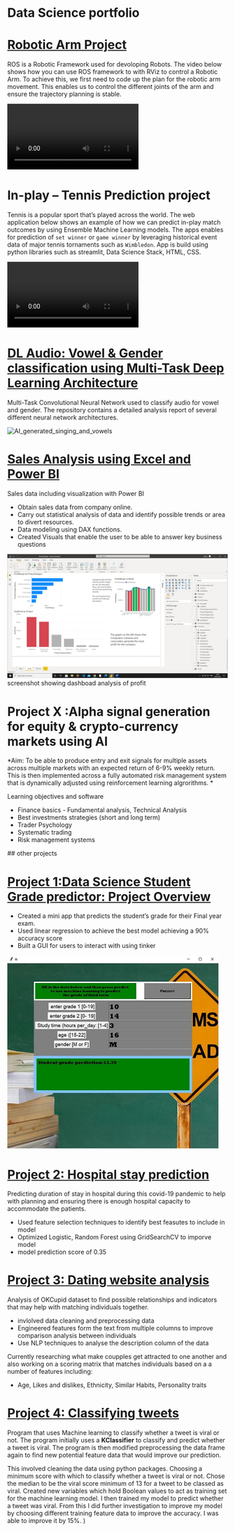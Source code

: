 # Data Science portfolio


# [Robotic Arm Project](https://github.com/Dom88Finch/AdvancedRobotics)
ROS is a Robotic Framework used for devoloping Robots. The video below shows how you can use ROS framework to with RViz to control a Robotic Arm. To achieve this, we first need to code up the plan for the robotic arm movement. This enables us to control the different joints of the arm and ensure the trajectory planning is stable.

<video src="https://user-images.githubusercontent.com/57221218/230620302-cb8a3fbf-b0f5-4b47-8143-cacc5786eb4f.mp4"></video>


# In-play – Tennis Prediction project

Tennis is a popular sport that’s played across the world. The web application below shows an example of how we can predict in-play match outcomes by using Ensemble Machine Learning models. The apps enables for prediction of `set winner` or `game winner` by leveraging historical event data of major tennis tornaments such as `Wimbledon`.  App is build using python libraries such as streamlit, Data Science Stack, HTML, CSS.

<video src="https://user-images.githubusercontent.com/57221218/230629625-dcd1bbdd-0d79-4c52-9807-68a1a4c552b9.mp4"></video>

# [DL Audio: Vowel & Gender classification using Multi-Task Deep Learning Architecture](https://github.com/Dom88Finch/Vowel_audio_classifier)
Multi-Task Convolutional Neural Network used to classify audio for vowel and gender. The repository contains a detailed analysis report of several different neural network architectures.

![AI_generated_singing_and_vowels](https://user-images.githubusercontent.com/57221218/233374803-b1579bc0-7479-411c-aa0c-2c123f6c9e32.png)


## 
# [Sales Analysis using Excel and Power BI](https://github.com/Dom88Finch/DS_portfolio/tree/main/images/Power%20BI%20-%20Sales%20analysis)
Sales data including visualization with Power BI

* Obtain sales data from company online.
* Carry out statistical analysis of data and identify possible trends or area to divert resources.
* Data modeling using DAX functions.
* Created Visuals that enable the user to be able to answer key business questions 

![](/images/Power%20BI%20-%20Sales%20analysis/profit%20alalysis.jpg)
screenshot showing dashboad analysis of profit 



# Project X :Alpha signal generation for equity & crypto-currency markets using AI

*Aim: To be able to produce entry and exit signals for multiple assets across multiple markets with an expected return of  6-9% weekly return. This is then implemented across a fully automated risk management system that is dynamically adjusted using reinforcement learning algrorithms.  *

Learning objectives and software
  - Finance basics - Fundamental analysis, Technical Analysis 
  - Best investments strategies (short and long term)
  - Trader Psychology
  - Systematic trading 
  - Risk management systems



## other projects
# [Project 1:Data Science Student Grade predictor: Project Overview](https://github.com/Dom88Finch/student-grade-predictor)

* Created a mini app that predicts the student’s grade for their Final year exam.
* Used linear regression to achieve the best model achieving a 90% accuracy score
* Built a GUI for users to interact with using tinker

![](/images/grade_predictor_GUI.jpg)

# [Project 2: Hospital stay prediction](https://github.com/Dom88Finch/healthcare-analysis)
Predicting duration of stay in hospital during this covid-19 pandemic to help with planning and ensuring there is enough hospital capacity to accommodate the patients.

* Used feature selection techniques to identify best feasutes to include in model
* Optimized Logistic, Random Forest using GridSearchCV to imporve model 
* model prediction score of 0.35

# [Project 3: Dating website analysis](https://github.com/Dom88Finch/Dating-Analysis)
Analysis of OKCupid dataset to find possible relationships and indicators that may help with matching individuals together.

* invlolved data cleaning and preprocessing data
* Engineered features form the text from multiple columns to improve comparison analysis between individuals
* Use NLP techniques to analyse the description column of the data


Currently researching what make coupples get attracted to one another and also working on a scoring matrix that matches individuals based on a a number of features including:
- Age, Likes and dislikes,  Ethnicity, Similar Habits, Personality traits


# [Project 4: Classifying tweets](https://github.com/Dom88Finch/python-programs) 
 Program that uses Machine learning to classify whether a tweet is viral or not. The program initially uses a **KClassifier** to classify and predict whether a tweet is viral. The program is then modified preprocessing the data frame again to find new potential feature data that would improve our prediction. 
 
 This involved cleaning the data using python packages. Choosing a minimum score with which to classify whether a tweet is viral or not. Chose the median to be the viral score minimum of 13 for a tweet to be classed as viral. Created new variables which hold Boolean values to act as training set for the machine learning model. I then trained my model to predict whether a tweet was viral. From this I did further investigation to improve my model by choosing different training feature data to improve the accuracy. I was able to improve it by 15%. )
 
